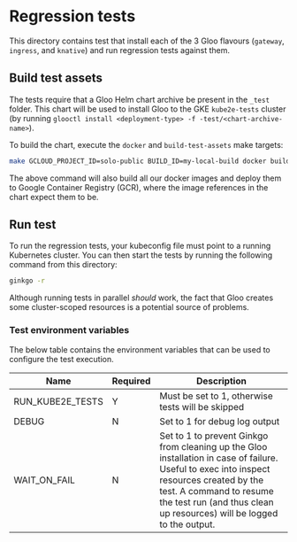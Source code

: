# Regression tests
This directory contains test that install each of the 3 Gloo flavours (`gateway`, `ingress`, and `knative`) and run 
regression tests against them.

## Build test assets
The tests require that a Gloo Helm chart archive be present in the `_test` folder. This chart will be used to install 
Gloo to the GKE `kube2e-tests` cluster (by running `glooctl install <deployment-type> -f -test/<chart-archive-name>`).

To build the chart, execute the `docker` and `build-test-assets` make targets:

```bash
make GCLOUD_PROJECT_ID=solo-public BUILD_ID=my-local-build docker build-test-assets
```

The above command will also build all our docker images and deploy them to Google Container Registry (GCR), where the 
image references in the chart expect them to be.

## Run test
To run the regression tests, your kubeconfig file must point to a running Kubernetes cluster. You can then start the 
tests by running the following command from this directory:

```bash
ginkgo -r
```

Although running tests in parallel *should* work, the fact that Gloo creates some cluster-scoped resources is a 
potential source of problems.

### Test environment variables
The below table contains the environment variables that can be used to configure the test execution.

| Name              | Required  | Description |
| ---               |   ---     |    ---      |
| RUN_KUBE2E_TESTS  | Y         | Must be set to 1, otherwise tests will be skipped |
| DEBUG             | N         | Set to 1 for debug log output |
| WAIT_ON_FAIL      | N         | Set to 1 to prevent Ginkgo from cleaning up the Gloo installation in case of failure. Useful to exec into inspect resources created by the test. A command to resume the test run (and thus clean up resources) will be logged to the output.

